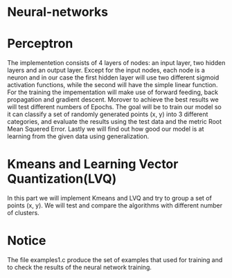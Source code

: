 # Neural-networks
# Perceptron

The implementetion consists of 4 layers of nodes: an input layer, two hidden layers and an output layer. Except for the input nodes, each node is a neuron and in our case the first hidden layer will use two different sigmoid activation functions, while the second will have the simple linear function. For the training the impementation will make use of forward feeding, back propagation and gradient descent. Morover to achieve the best results we will test different numbers of Epochs. The goal will be to train our model so it can classify a set of randomly generated points (x, y) into 3 different categories, and evaluate the results using the test data and the metric Root Mean Squered Error. Lastly we will find out how good our model is at learning from the given data using generalization.


# Kmeans and Learning Vector Quantization(LVQ)

In this part we will implement Kmeans and LVQ and try to group a set of points (x, y). We will test and compare the algorithms with different number of clusters.

# Notice
The file examples1.c produce the set of examples that used for training and to check the results of the neural network training.
